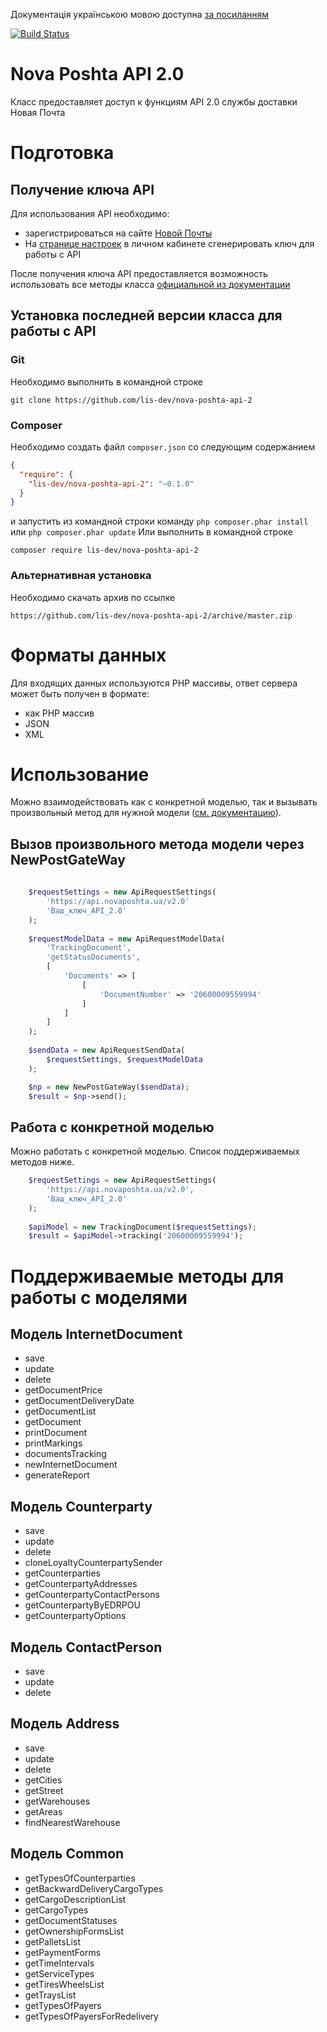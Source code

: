 Документація українською мовою
доступна [за посиланням](https://github.com/lis-dev/nova-poshta-api-2/blob/master/README.ua.md)

[![Build Status](https://travis-ci.com/lis-dev/nova-poshta-api-2.svg?branch=master)](https://travis-ci.com/lis-dev/nova-poshta-api-2)

# Nova Poshta API 2.0

Класс предоставляет доступ к функциям API 2.0 службы доставки Новая Почта

# Подготовка

## Получение ключа API

Для использования API необходимо:

* зарегистрироваться на сайте [Новой Почты](http://novaposhta.ua)
* На [странице настроек](https://my.novaposhta.ua/settings/index#apikeys) в личном кабинете сгенерировать ключ для
  работы с API

После получения ключа API предоставляется возможность использовать все методы
класса [официальной из документации](https://my.novaposhta.ua/data/API2-200215-1622-28.pdf)

## Установка последней версии класса для работы с API

### Git

Необходимо выполнить в командной строке

```git
git clone https://github.com/lis-dev/nova-poshta-api-2
```

### Composer

Необходимо создать файл ``composer.json`` со следующим содержанием

```json
{
  "require": {
    "lis-dev/nova-poshta-api-2": "~0.1.0"
  }
}
```

и запустить из командной строки команду ``php composer.phar install`` или ``php composer.phar update``
Или выполнить в командной строке

```
composer require lis-dev/nova-poshta-api-2
```

### Альтернативная установка

Необходимо скачать архив по ссылке

```
https://github.com/lis-dev/nova-poshta-api-2/archive/master.zip
```

# Форматы данных

Для входящих данных используются PHP массивы, ответ сервера может быть получен в формате:

* как PHP массив
* JSON
* XML

# Использование

Можно взаимодействовать как с конкретной моделью, так и вызывать произвольный метод для нужной
модели ([см. документацию](https://developers.novaposhta.ua/documentation)).

## Вызов произвольного метода модели через NewPostGateWay

```php
    
    $requestSettings = new ApiRequestSettings(
        'https://api.novaposhta.ua/v2.0'
        'Ваш_ключ_API_2.0'
    );
    
    $requestModelData = new ApiRequestModelData(
        'TrackingDocument',
        'getStatusDocuments',
        [
            'Documents' => [
                [
                    'DocumentNumber' => '20600009559994'
                ]
            ]
        ]
    );
    
    $sendData = new ApiRequestSendData(
        $requestSettings, $requestModelData
    );

    $np = new NewPostGateWay($sendData);
    $result = $np->send();
```

## Работа с конкретной моделью

Можно работать с конкретной моделью. Список поддерживаемых методов ниже.

```php
    $requestSettings = new ApiRequestSettings(
        'https://api.novaposhta.ua/v2.0',
        'Ваш_ключ_API_2.0'
    );
    
    $apiModel = new TrackingDocument($requestSettings);
    $result = $apiModel->tracking('20600009559994');
```

# Поддерживаемые методы для работы с моделями

## Модель InternetDocument

* save
* update
* delete
* getDocumentPrice
* getDocumentDeliveryDate
* getDocumentList
* getDocument
* printDocument
* printMarkings
* documentsTracking
* newInternetDocument
* generateReport

## Модель Counterparty

* save
* update
* delete
* cloneLoyaltyCounterpartySender
* getCounterparties
* getCounterpartyAddresses
* getCounterpartyContactPersons
* getCounterpartyByEDRPOU
* getCounterpartyOptions

## Модель ContactPerson

* save
* update
* delete

## Модель Address

* save
* update
* delete
* getCities
* getStreet
* getWarehouses
* getAreas
* findNearestWarehouse

## Модель Common

* getTypesOfCounterparties
* getBackwardDeliveryCargoTypes
* getCargoDescriptionList
* getCargoTypes
* getDocumentStatuses
* getOwnershipFormsList
* getPalletsList
* getPaymentForms
* getTimeIntervals
* getServiceTypes
* getTiresWheelsList
* getTraysList
* getTypesOfPayers
* getTypesOfPayersForRedelivery

